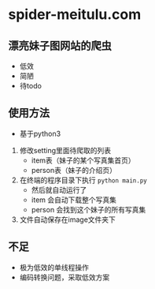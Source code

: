 # spider-meitulu.com
## 漂亮妹子图网站的爬虫
- 低效
- 简陋
- 待todo

## 使用方法
- 基于python3
1. 修改setting里面待爬取的列表
    - item表（妹子的某个写真集首页）
    - person表（妹子的介绍页）
2. 在终端的程序目录下执行 `python main.py`  
    - 然后就自动运行了
    - item 会自动下载整个写真集
    - person 会找到这个妹子的所有写真集  
3. 文件自动保存在image文件夹下

## 不足
- 极为低效的单线程操作
- 编码转换问题，采取低效方案